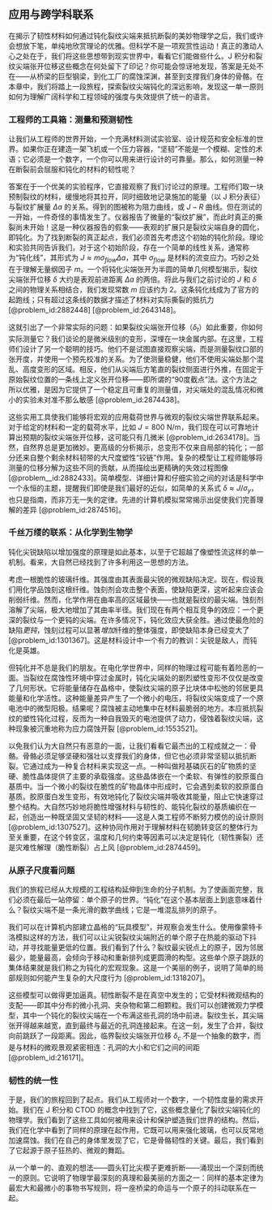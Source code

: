 ## 应用与跨学科联系

在揭示了韧性材料如何通过钝化裂纹尖端来抵抗断裂的美妙物理学之后，我们或许会想放下笔，单纯地欣赏理论的优雅。但科学不是一项观赏性运动！真正的激动人心之处在于，我们将这些思想带到现实世界中，看看它们能做些什么。J 积分和裂纹尖端张开位移这些概念在何处留下了印记？你可能会惊讶地发现，答案是无处不在——从桥梁的巨型钢梁，到化工厂的腐蚀深渊，甚至到支撑我们身体的骨骼。在本章中，我们将踏上一段旅程，探索裂纹尖端钝化的深远影响，发现这一单一原则如何为理解广阔科学和工程领域的强度与失效提供了统一的语言。

### 工程师的工具箱：测量和预测韧性

让我们从工程师的世界开始，一个充满材料测试实验室、设计规范和安全标准的世界。如果你正在建造一架飞机或一个压力容器，“坚韧”不能是一个模糊、定性的术语；它必须是一个数字，一个你可以用来进行设计的可靠量。那么，如何测量一种在断裂前会屈服和钝化的材料的韧性呢？

答案在于一个优美的实验程序，它直接观察了我们讨论过的原理。工程师们取一块预制裂纹的材料，缓慢地将其拉开，同时细致地记录施加的能量（以 J 积分表征）与裂纹扩展量 $\Delta a$ 的关系。得到的图被称为阻力曲线，或 $J-R$ 曲线。但在测试的一开始，一件奇怪的事情发生了。仪器报告了微量的“裂纹扩展”，而此时真正的撕裂尚未开始！这是一种仪器报告的假象——表观的扩展只是裂纹尖端自身的圆化，即钝化。为了找到断裂的真正起点，我们必须首先考虑这个初始的钝化阶段。理论和实验共同告诉我们，对于这个初始阶段，存在一个简单的线性关系，通常称为“钝化线”，其形式为 $J \approx m \sigma_{flow} \Delta a$，其中 $\sigma_{flow}$ 是材料的流变应力。巧妙之处在于理解无量纲因子 $m$。一个将钝化尖端张开为半圆的简单几何模型揭示，裂纹尖端张开位移 $\delta$ 大约是表观前进距离 $\Delta a$ 的两倍。将此与我们之前讨论的 $J$ 和 $\delta$ 之间的物理关系相结合，我们发现常数 $m$ 应该约为 2。这条钝化线成为了官方的起跑线；只有超过这条线的数据才描述了材料对实际撕裂的抵抗力 [@problem_id:2882448] [@problem_id:2643148]。

这就引出了一个非常实际的问题：如果裂纹尖端张开位移（$\delta_t$）如此重要，你如何实际测量它？我们谈论的是微米级别的变形，深埋在一块金属内部。在这里，工程师们设计了另一个聪明的技巧。他们不是试图直接观察尖端，而是测量裂纹口部的张开度，并使用一个预先校准的关系。为了使测量稳健，他们不使用尖端处那个混乱、高度变形的区域。相反，他们从尖端后方笔直的裂纹侧面进行外推，在固定于原始裂纹位置的一条线上定义张开位移——即所谓的“90度截点”法。这个方法之所以优雅，是因为它提供了一个稳定且可重复的测量值，对尖端处的混乱情况和微小的实验未对准不那么敏感 [@problem_id:2874438]。

这些实用工具使我们能够将宏观的应用载荷世界与微观的裂纹尖端世界联系起来。对于给定的材料和一定的载荷水平，比如 $J = 800 \text{ N/m}$，我们现在可以可靠地计算出预期的裂纹尖端张开位移，这可能只有几微米 [@problem_id:2634178]。当然，自然界总是更加微妙。更高级的分析揭示，总变形不仅来自局部的钝化；一部分还来自整个剩余材料韧带的大尺度塑性“铰链”作用。复杂的模型让工程师能够将测量的位移分解为这些不同的贡献，从而描绘出更精确的失效过程图像 [@problem__id:2882433]。简单模型、详细计算和仔细实验之间的对话是科学中一个永恒的主题，提醒我们即使是我们最好的近似，如简单的关系式 $\delta \approx J/\sigma_y$，也只是指南，而非万无一失的定律。先进的计算机模拟常常揭示出促使我们完善理解的差异 [@problem_id:2874516]。

### 千丝万缕的联系：从化学到生物学

钝化尖锐缺陷以增加强度的原理是如此基本，以至于它超越了像塑性流这样的单一机制。看来，大自然已经找到了许多利用这一思想的方法。

考虑一根脆性的玻璃纤维。其强度由其表面最尖锐的微观缺陷决定。现在，假设我们用化学品蚀刻这根纤维。蚀刻剂会攻击整个表面，使缺陷更深，这听起来应该会削弱纤维。然而，化学作用在曲率高的区域最快——也就是裂纹的最尖端。蚀刻剂溶解了尖端，极大地增加了其曲率半径。我们现在有两个相互竞争的效应：一个更深的裂纹与一个更钝的尖端。在许多情况下，钝化效应大获全胜。通过使最危险的缺陷*更钝*，蚀刻过程可以显著*增加*纤维的整体强度，即使缺陷本身已经变大了 [@problem_id:1301367]。这是材料设计中一个有力的教训：尖锐是敌人，而钝化是英雄。

但钝化并不总是我们的朋友。在电化学世界中，同样的物理过程可能有着险恶的一面。当裂纹在腐蚀性环境中穿过金属时，钝化尖端处的剧烈塑性变形不仅仅是改变了几何形状。它将能量储存在晶格中，使裂纹尖端的原子比块体中松弛的邻居更具能量和化学活性。这种能量差异产生了一个微小的电压，将裂纹尖端变成了一个原电池中的微型阳极。结果呢？腐蚀被主动地集中在材料最脆弱的地方。本应抵抗裂纹的塑性钝化过程，反而为一种自我毁灭的电池提供了动力，侵蚀着裂纹尖端，这种现象被沉重地称为应力腐蚀开裂 [@problem_id:1553521]。

以免我们认为大自然只有恶意的一面，让我们看看它最杰出的工程成就之一：骨骼。骨骼必须足够坚硬和强壮以支撑我们的身体，但它也必须非常坚韧以抵抗断裂。它通过成为一种复合材料来实现这一点。一种叫做羟基磷灰石的矿物质的坚硬、脆性晶体提供了主要的承载强度。这些晶体嵌在一个柔软、有弹性的胶原蛋白基质中。当一个微小的裂纹在脆性的矿物晶体中形成时，它会遇到柔软的胶原蛋白基质。胶原蛋白发生变形，有效地钝化了裂纹尖端并吸收其能量，阻止它快速穿过整个结构。大自然巧妙地将脆性增强材料与韧性的、能钝化裂纹的基质编织在一起，创造出一种既坚固又坚韧的材料——这是人类工程师不断努力模仿的设计原则 [@problem_id:1307527]。这种协同作用对于理解材料在韧脆转变区的整体行为至关重要，在这个转变区，温度和几何约束等因素可以决定是钝化（韧性撕裂）还是灾难性解理（脆性断裂）占上风 [@problem_id:2874459]。

### 从原子尺度看问题

我们的旅程已经从大规模的工程结构延伸到生命的分子机制。为了使画面完整，我们必须在最后一站停留：单个原子的世界。“钝化”在这个基本层面上到底意味着什么？裂纹尖端不是一条光滑的数学曲线；它是一堆混乱排列的原子。

我们可以在计算机内部建立晶格的“玩具模型”，并观察会发生什么。使用像蒙特卡洛模拟这样的方法，我们可以让尖锐裂纹尖端附近的单个原子在热能的驱动下抖动，并寻找能量更低的位置。我们看到了什么？裂纹最尖锐点上的原子，因为邻居最少，能量最高，会倾向于移动和重新排列成更圆滑的构型。这些单个原子跳跃的集体结果就是我们称之为钝化的宏观现象。这是一个美丽的例子，说明了简单的局部规则如何能产生复杂的大尺度行为 [@problem_id:1318207]。

这些模型可以做得更加逼真。韧性断裂不是在真空中发生的；它受材料微观结构的支配——即其中分布的微小孔洞、夹杂物和第二相颗粒。我们可以创建微观力学模型，其中一个钝化的裂纹尖端在一个布满这些孔洞的场中前进。裂纹生长，其尖端张开得越来越宽，直到最终与最近的孔洞连接起来。在这一刻，发生了合并，裂纹向前跳跃了一段距离。因此，临界裂纹尖端张开位移 $\delta_c$ 不是一个抽象的数字，而是与材料的微观景观紧密相连：孔洞的大小和它们之间的间距 [@problem_id:216171]。

### 韧性的统一性

于是，我们的旅程回到了起点。我们从工程师对一个数字，一个韧性度量的需求开始。我们在 J 积分和 CTOD 的概念中找到了它，这些概念量化了裂纹尖端钝化的物理学。我们看到了这些工具如何被用来设计和保护塑造我们世界的结构。然后，我们在化学中看到了同样的原理在起作用，它既可以用来强化玻璃，也可以反常地加速腐蚀。我们在自己的身体里发现了它，它是骨骼韧性的关键。最后，我们看到了它起源于原子狂热的、微观的舞蹈。

从一个单一的、直观的想法——圆头钉比尖楔子更难折断——涌现出一个深刻而统一的原则。它说明了物理学最深刻的真理和最美丽的方面之一：同样的基本定律为最宏大和最微小的事物书写规则，将一座桥梁的命运与一个原子的抖动联系在一起。